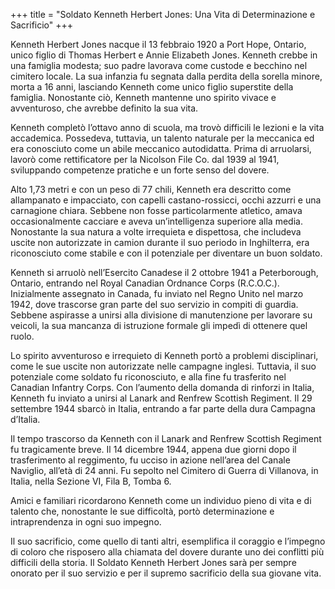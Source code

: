 +++
title = "Soldato Kenneth Herbert Jones: Una Vita di Determinazione e Sacrificio"
+++


Kenneth Herbert Jones nacque il 13 febbraio 1920 a Port Hope, Ontario, unico figlio di Thomas Herbert e Annie Elizabeth Jones. Kenneth crebbe in una famiglia modesta; suo padre lavorava come custode e becchino nel cimitero locale. La sua infanzia fu segnata dalla perdita della sorella minore, morta a 16 anni, lasciando Kenneth come unico figlio superstite della famiglia. Nonostante ciò, Kenneth mantenne uno spirito vivace e avventuroso, che avrebbe definito la sua vita.

Kenneth completò l’ottavo anno di scuola, ma trovò difficili le lezioni e la vita accademica. Possedeva, tuttavia, un talento naturale per la meccanica ed era conosciuto come un abile meccanico autodidatta. Prima di arruolarsi, lavorò come rettificatore per la Nicolson File Co. dal 1939 al 1941, sviluppando competenze pratiche e un forte senso del dovere.

Alto 1,73 metri e con un peso di 77 chili, Kenneth era descritto come allampanato e impacciato, con capelli castano-rossicci, occhi azzurri e una carnagione chiara. Sebbene non fosse particolarmente atletico, amava occasionalmente cacciare e aveva un’intelligenza superiore alla media. Nonostante la sua natura a volte irrequieta e dispettosa, che includeva uscite non autorizzate in camion durante il suo periodo in Inghilterra, era riconosciuto come stabile e con il potenziale per diventare un buon soldato.

Kenneth si arruolò nell’Esercito Canadese il 2 ottobre 1941 a Peterborough, Ontario, entrando nel Royal Canadian Ordnance Corps (R.C.O.C.). 
Inizialmente assegnato in Canada, fu inviato nel Regno Unito nel marzo 1942, dove trascorse gran parte del suo servizio in compiti di guardia. Sebbene aspirasse a unirsi alla divisione di manutenzione per lavorare su veicoli, la sua mancanza di istruzione formale gli impedì di ottenere quel ruolo.

Lo spirito avventuroso e irrequieto di Kenneth portò a problemi disciplinari, come le sue uscite non autorizzate nelle campagne inglesi. Tuttavia, il suo potenziale come soldato fu riconosciuto, e alla fine fu trasferito nel Canadian Infantry Corps. 
Con l’aumento della domanda di rinforzi in Italia, Kenneth fu inviato a unirsi al Lanark and Renfrew Scottish Regiment. Il 29 settembre 1944 sbarcò in Italia, entrando a far parte della dura Campagna d’Italia.

Il tempo trascorso da Kenneth con il Lanark and Renfrew Scottish Regiment fu tragicamente breve. 
Il 14 dicembre 1944, appena due giorni dopo il trasferimento al reggimento, fu ucciso in azione nell’area del Canale Naviglio, all’età di 24 anni. 
Fu sepolto nel Cimitero di Guerra di Villanova, in Italia, nella Sezione VI, Fila B, Tomba 6.

Amici e familiari ricordarono Kenneth come un individuo pieno di vita e di talento che, nonostante le sue difficoltà, portò determinazione e intraprendenza in ogni suo impegno.

Il suo sacrificio, come quello di tanti altri, esemplifica il coraggio e l’impegno di coloro che risposero alla chiamata del dovere durante uno dei conflitti più difficili della storia. 
Il Soldato Kenneth Herbert Jones sarà per sempre onorato per il suo servizio e per il supremo sacrificio della sua giovane vita.
